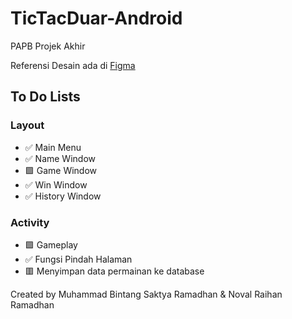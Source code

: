 # TicTacDuar-Android
PAPB Projek Akhir

Referensi Desain ada di [Figma](https://www.figma.com/file/BngUlG3CqpxcpFbMbrGUnu/Tic-tac-duar?type=design&node-id=0-1&mode=design&t=ODtLRnmWahPp28tx-0)

## To Do Lists
### Layout
- ✅ Main Menu
- ✅ Name Window
- 🟪 Game Window
- ✅ Win Window
- ✅ History Window

### Activity
- 🟪 Gameplay
- ✅ Fungsi Pindah Halaman
- 🟥 Menyimpan data permainan ke database

Created by Muhammad Bintang Saktya Ramadhan & Noval Raihan Ramadhan
